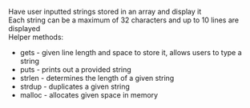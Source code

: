 Have user inputted strings stored in an array and display it  
Each string can be a maximum of 32 characters and up to 10 lines are displayed  
Helper methods:
* gets - given line length and space to store it, allows users to type a string
* puts - prints out a provided string
* strlen - determines the length of a given string
* strdup - duplicates a given string
* malloc - allocates given space in memory